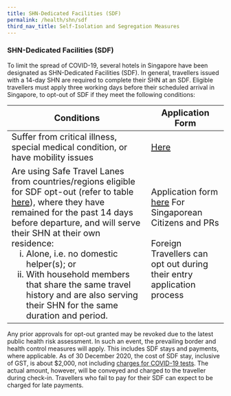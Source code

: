 ```yaml
---
title: SHN-Dedicated Facilities (SDF)
permalink: /health/shn/sdf
third_nav_title: Self-Isolation and Segregation Measures
---
```


### SHN-Dedicated Facilities (SDF)

To limit the spread of COVID-19, several hotels in Singapore have been designated as SHN-Dedicated Facilities (SDF). In general, travellers issued with a 14-day SHN are required to complete their SHN at an SDF. Eligible travellers must apply three working days before their scheduled arrival in Singapore, to opt-out of SDF if they meet the following conditions:

<table>
  <thead>
    <tr>
      <th style="font-size:20px; margin-top:0px; margin-bottom:0px;">Conditions</th>
      <th style="font-size:20px; margin-top:0px; margin-bottom:0px;">Application Form</th>
    </tr>
  </thead>
  <tbody>
    <tr>
      <td  style="font-size:20px; margin-top:0px; margin-bottom:0px;">Suffer from critical illness, special medical condition, or have mobility issues
</td>
      <td style="font-size:20px; margin-top:0px; margin-bottom:0px;"><a href="https://go.gov.sg/shnhotelneeds">Here</a></td>
    </tr>
        <tr>
      <td style="font-size:20px; margin-top:0px; margin-bottom:0px;">Are using Safe Travel Lanes from countries/regions eligible for SDF opt-out (refer to table <a href="/files/SHN-and-swab-summary.pdf">here</a>), where they have remained for the past 14 days before departure, and will serve their SHN at their own residence:
          <ol style="margin-top:0px; margin-bottom:0px; font-size:20px; list-style-type:lower-roman">
            <li style="margin-top:0px; margin-bottom:0px; font-size:20px;"> Alone, i.e. no domestic helper(s); or </li>
<li style="margin-top:0px; margin-bottom:0px; font-size:20px;"> With household members that share the same travel history and are also serving their SHN for the same duration and period.</li>
        </ol>
           </td>
      <td style="font-size:20px; margin-top:0px; margin-bottom:0px;">Application form <a href="https://safetravel.ica.gov.sg/sc-pr/opt-out/apply-now">here</a> For Singaporean Citizens and PRs <br/><br/> Foreign Travellers can opt out during their entry application process 
</td>
    </tr>
  </tbody>
  </table>
  
Any prior approvals for opt-out granted may be revoked due to the latest public health risk assessment. In such an event, the prevailing border and health control measures will apply. This includes SDF stays and payments, where applicable. As of 30 December 2020, the cost of SDF stay, inclusive of GST, is about $2,000, not including [charges for COVID-19 tests](/health/covid19-tests/#price). The actual amount, however, will be conveyed and charged to the traveller during check-in. Travellers who fail to pay for their SDF can expect to be charged for late payments. 
